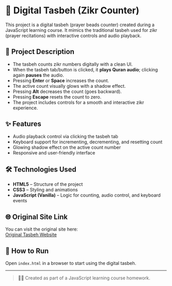 # 📿 Digital Tasbeh (Zikr Counter)

This project is a digital tasbeh (prayer beads counter) created during a JavaScript learning course. It mimics the traditional tasbeh used for zikr (prayer recitations) with interactive controls and audio playback.

## 📝 Project Description

- The tasbeh counts zikr numbers digitally with a clean UI.
- When the tasbeh tab/button is clicked, it **plays Quran audio**; clicking again **pauses** the audio.
- Pressing **Enter** or **Space** increases the count.
- The active count visually glows with a shadow effect.
- Pressing **Alt** decreases the count (goes backward).
- Pressing **Escape** resets the count to zero.
- The project includes controls for a smooth and interactive zikr experience.

## ✨ Features

- Audio playback control via clicking the tasbeh tab  
- Keyboard support for incrementing, decrementing, and resetting count  
- Glowing shadow effect on the active count number  
- Responsive and user-friendly interface  

## 🛠 Technologies Used

- **HTML5** – Structure of the project  
- **CSS3** – Styling and animations  
- **JavaScript (Vanilla)** – Logic for counting, audio control, and keyboard events  

## 🌐 Original Site Link

You can visit the original site here:  
[Original Tasbeh Website](https://www.tasbih.org/)  <!-- <-- Please replace with actual link -->

## 🚀 How to Run

Open `index.html` in a browser to start using the digital tasbeh.

---

> 👨‍💻 Created as part of a JavaScript learning course homework.
